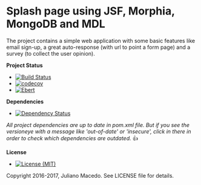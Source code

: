 # Splash page using JSF, Morphia, MongoDB and MDL
The project contains a simple web application with some basic features like email sign-up, a great auto-response (with url to point a form page) and a survey (to collect the user opinion).

**Project Status**
* [![Build Status](https://travis-ci.org/macedoj/jsf-morphia-mongodb-mdl.svg?branch=master)](https://travis-ci.org/macedoj/jsf-morphia-mongodb-mdl)
* [![codecov](https://codecov.io/gh/macedoj/jsf-morphia-mongodb-mdl/branch/master/graph/badge.svg)](https://codecov.io/gh/macedoj/jsf-morphia-mongodb-mdl)
* [![Ebert](https://ebertapp.io/github/macedoj/jsf-morphia-mongodb-mdl.svg)](https://ebertapp.io/github/macedoj/jsf-morphia-mongodb-mdl)

**Dependencies**
* [![Dependency Status](https://www.versioneye.com/user/projects/59c6108d6725bd1213879adb/badge.svg?style=flat-square)](https://www.versioneye.com/user/projects/59c6108d6725bd1213879adb)

*All project dependencies are up to date in pom.xml file. But if you see the versioneye with a message like 'out-of-date' or 'insecure', click in there in order to check which dependencies are outdated.* :thumbsup: 

**License**
* [![License (MIT)](https://img.shields.io/badge/license-MIT-brightgreen.svg?style=flat-square)](http://opensource.org/licenses/MIT)
  
Copyright 2016-2017, Juliano Macedo.
See LICENSE file for details.
